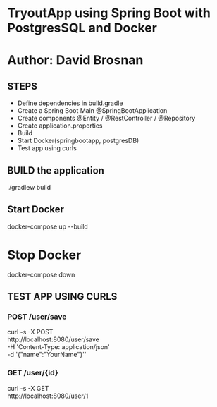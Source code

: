 # TryoutApp using Spring Boot with PostgresSQL and Docker
# Author: David Brosnan

## STEPS
- Define dependencies in build.gradle
- Create a Spring Boot Main @SpringBootApplication
- Create components @Entity / @RestController / @Repository
- Create application.properties
- Build
- Start Docker(springbootapp, postgresDB)
- Test app using curls 

## BUILD the application 
./gradlew build   

## Start Docker
docker-compose up --build

# Stop Docker
docker-compose down

## TEST APP USING CURLS 

### POST /user/save 
curl -s -X POST \
  http://localhost:8080/user/save \
  -H 'Content-Type: application/json' \
  -d '{"name":"YourName"}''

### GET /user/{id}
curl -s -X GET \
  http://localhost:8080/user/1 

